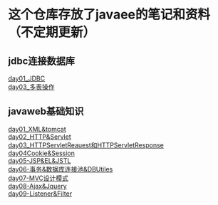 # 这个仓库存放了javaee的笔记和资料（不定期更新）
## jdbc连接数据库
[day01_JDBC]()<br>
[day03_多表操作]()<br>


## javaweb基础知识
[day01_XML&tomcat]()<br>
[day02_HTTP&Servlet]()<br>
[day03_HTTPServletReauest和HTTPServletResponse]()<br>
[day04Cookie&Session]()<br>
[day05-JSP&EL&JSTL]()<br>
[day06-事务&数据库连接池&DBUtiles]()<br>
[day07-MVC设计模式]()<br>
[day08-Ajax&Jquery]()<br>
[day09-Listener&Filter]()<br>


